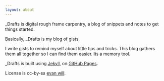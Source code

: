 ```yaml
---
layout: about
---
```


_Drafts is digital rough frame carpentry, a blog of snippets and notes to get things started.

Basically, _Drafts is my blog of gists. 

I write gists to remind myself about little tips and tricks.
This blog gathers them all together so I can find them easier.
Its a memory tool. 

_Drafts is built using [Jekyll](https://jekyllrb.com/), on [GitHub Pages](https://pages.github.com/).

License is cc-by-sa [evan will](https://github.com/evanwill). 